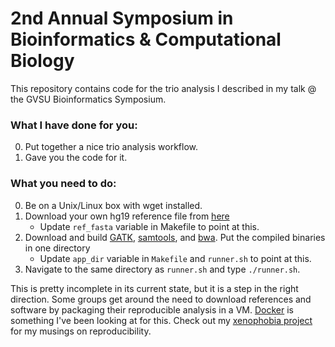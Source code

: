 2nd Annual Symposium in Bioinformatics & Computational Biology
==============

This repository contains code for the trio analysis I described in my talk @ the GVSU Bioinformatics Symposium. 

### What I have done for you:
0. Put together a nice trio analysis workflow.
1. Gave you the code for it. 

### What you need to do:
0. Be on a Unix/Linux box with wget installed. 
1. Download your own hg19 reference file from [here](http://hgdownload.cse.ucsc.edu/goldenPath/hg19/bigZips/)
	* Update `ref_fasta` variable in Makefile to point at this. 
2. Download and build [GATK](http://www.broadinstitute.org/gatk/), [samtools](http://sourceforge.net/projects/samtools/files/), and [bwa](http://bio-bwa.sourceforge.net/). Put the compiled binaries in one directory
	* Update `app_dir` variable in `Makefile` and `runner.sh` to point at this. 
3. Navigate to the same directory as `runner.sh` and type `./runner.sh`.

This is pretty incomplete in its current state, but it is a step in the right direction. Some groups get around the need to download references and software by packaging their reproducible analysis in a VM. [Docker](https://www.docker.io/) is something I've been looking at for this. Check out my [xenophobia project](https://github.com/borgmaan/xenophobia) for my musings on reproducibility. 